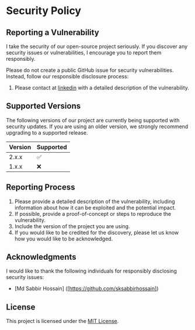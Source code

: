 # Security Policy

## Reporting a Vulnerability

I take the security of our open-source project seriously. If you discover any security issues or vulnerabilities, I encourage you to report them responsibly.

Please do not create a public GitHub issue for security vulnerabilities. Instead, follow our responsible disclosure process:

1. Please contact at [linkedin](https://www.linkedin.com/in/sk-sabbir-hossain/) with a detailed description of the vulnerability.

## Supported Versions

The following versions of our project are currently being supported with security updates. If you are using an older version, we strongly recommend upgrading to a supported release.

| Version | Supported          |
| ------- | ------------------ |
| 2.x.x   | :white_check_mark: |
| 1.x.x   | :x:                |

## Reporting Process

1. Please provide a detailed description of the vulnerability, including information about how it can be exploited and the potential impact.
2. If possible, provide a proof-of-concept or steps to reproduce the vulnerability.
3. Include the version of the project you are using.
4. If you would like to be credited for the discovery, please let us know how you would like to be acknowledged.

## Acknowledgments

I would like to thank the following individuals for responsibly disclosing security issues:

- [Md Sabbir Hossain] ([https://github.com/sksabbirhossain])


## License

This project is licensed under the [MIT License](LICENSE.md).

